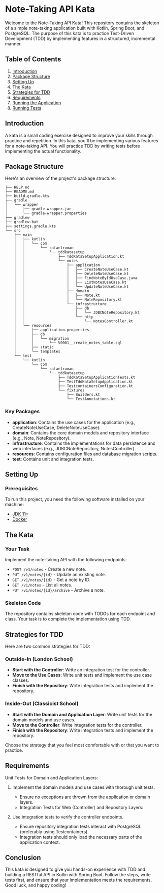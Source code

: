 # Note-Taking API Kata

Welcome to the Note-Taking API Kata! This repository contains the skeleton of a simple note-taking application built with Kotlin, Spring Boot, and PostgreSQL. The purpose of this kata is to practice Test-Driven Development (TDD) by implementing features in a structured, incremental manner.

## Table of Contents

1. [Introduction](#introduction)
2. [Package Structure](#package-structure)
3. [Setting Up](#setting-up)
4. [The Kata](#the-kata)
5. [Strategies for TDD](#strategies-for-tdd)
6. [Requirements](#requirements)
7. [Running the Application](#running-the-application)
8. [Running Tests](#running-tests)

## Introduction

A kata is a small coding exercise designed to improve your skills through practice and repetition. In this kata, you'll be implementing various features for a note-taking API. You will practice TDD by writing tests before implementing the actual functionality.

## Package Structure

Here's an overview of the project's package structure:

```shell
├── HELP.md
├── README.md
├── build.gradle.kts
├── gradle
│   └── wrapper
│       ├── gradle-wrapper.jar
│       └── gradle-wrapper.properties
├── gradlew
├── gradlew.bat
├── settings.gradle.kts
└── src
    ├── main
    │   ├── kotlin
    │   │   └── com
    │   │       └── rafaelroman
    │   │           └── tddkatasetup
    │   │               ├── TddKataSetupApplication.kt
    │   │               └── notes
    │   │                   ├── application
    │   │                   │   ├── CreateNoteUseCase.kt
    │   │                   │   ├── DeleteNoteUseCase.kt
    │   │                   │   ├── FindNoteByIdUseCase.java
    │   │                   │   ├── ListNotesUseCase.kt
    │   │                   │   └── UpdateNoteUseCase.kt
    │   │                   ├── domain
    │   │                   │   ├── Note.kt
    │   │                   │   └── NoteRepository.kt
    │   │                   └── infrastructure
    │   │                       ├── db
    │   │                       │   └── JDBCNoteRepository.kt
    │   │                       └── http
    │   │                           └── NotesController.kt
    │   └── resources
    │       ├── application.properties
    │       ├── db
    │       │   └── migration
    │       │       └── V0001__create_notes_table.sql
    │       ├── static
    │       └── templates
    └── test
        └── kotlin
            └── com
                └── rafaelroman
                    └── tddkatasetup
                        ├── TddKataSetupApplicationTests.kt
                        ├── TestTddKataSetupApplication.kt
                        ├── TestcontainersConfiguration.kt
                        └── fixtures
                            ├── Builders.kt
                            └── TestAnnotations.kt
```


### Key Packages

- **application**: Contains the use cases for the application (e.g., CreateNoteUseCase, DeleteNoteUseCase).
- **domain**: Contains the core domain models and repository interface (e.g., Note, NoteRepository).
- **infrastructure**: Contains the implementations for data persistence and web interfaces (e.g., JDBCNoteRepository, NotesController).
- **resources**: Contains configuration files and database migration scripts.
- **test**: Contains unit and integration tests.

## Setting Up

### Prerequisites

To run this project, you need the following software installed on your machine:

- [JDK 11+](https://openjdk.java.net/)
- [Docker](https://www.docker.com/)


## The Kata

### Your Task

Implement the note-taking API with the following endpoints:

- `POST /v1/notes` - Create a new note.
- `PUT /v1/notes/{id}` - Update an existing note.
- `GET /v1/notes/{id}` - Get a note by ID.
- `GET /v1/notes` - List all notes.
- `PUT /v1/notes/{id}/archive` - Archive a note.

### Skeleton Code

The repository contains skeleton code with TODOs for each endpoint and class. Your task is to complete the implementation using TDD.

## Strategies for TDD
Here are two common strategies for TDD:

### Outside-In (London School)
- **Start with the Controller**: Write an integration test for the controller.
- **Move to the Use Cases**: Write unit tests and implement the use case classes.
- **Finish with the Repository**: Write integration tests and implement the repository.

### Inside-Out (Classicist School)
- **Start with the Domain and Application Layer**: Write unit tests for the domain models and use cases.
- **Move to the Controller**: Write integration tests for the controller.
- **Finish with the Repository**: Write integration tests and implement the repository.


Choose the strategy that you feel most comfortable with or that you want to practice.

## Requirements
Unit Tests for Domain and Application Layers:

1. Implement the domain models and use cases with thorough unit tests.
   - Ensure no exceptions are thrown from the application or domain layers.
   - Integration Tests for Web (Controller) and Repository Layers:

1. Use integration tests to verify the controller endpoints.
   - Ensure repository integration tests interact with PostgreSQL (preferably using Testcontainers).
   - Integration tests should only load the necessary parts of the application context.

## Conclusion
This kata is designed to give you hands-on experience with TDD and building a RESTful API in Kotlin with Spring Boot. Follow the steps, write tests first, and ensure that your implementation meets the requirements. Good luck, and happy coding!